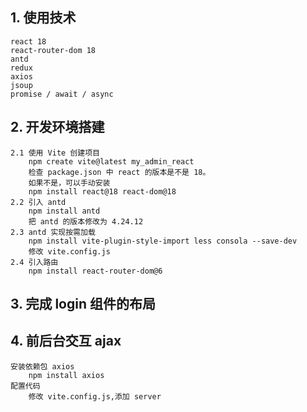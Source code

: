 ## 1. 使用技术
    react 18
    react-router-dom 18
    antd
    redux
    axios
    jsoup
    promise / await / async

## 2. 开发环境搭建
    2.1 使用 Vite 创建项目
        npm create vite@latest my_admin_react
        检查 package.json 中 react 的版本是不是 18。
        如果不是，可以手动安装
        npm install react@18 react-dom@18
    2.2 引入 antd 
        npm install antd
        把 antd 的版本修改为 4.24.12
    2.3 antd 实现按需加载
        npm install vite-plugin-style-import less consola --save-dev
        修改 vite.config.js
    2.4 引入路由
        npm install react-router-dom@6

## 3. 完成 login 组件的布局

## 4. 前后台交互 ajax
    安装依赖包 axios
        npm install axios
    配置代码
        修改 vite.config.js,添加 server 
